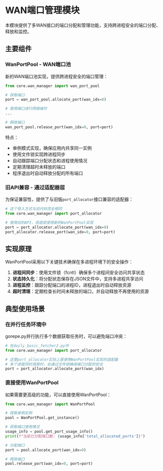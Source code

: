 # WAN端口管理模块

本模块提供了多WAN接口的端口分配和管理功能，支持跨进程安全的端口分配、释放和监控。

## 主要组件

### WanPortPool - WAN端口池

新的WAN端口池实现，提供跨进程安全的端口管理：

```python
from core.wan_manager import wan_port_pool

# 获取端口
port = wan_port_pool.allocate_port(wan_idx=0)

# 使用端口进行网络操作
...

# 释放端口
wan_port_pool.release_port(wan_idx=0, port=port)
```

特点：
- 单例模式实现，确保应用内共享同一实例
- 使用文件锁实现跨进程同步
- 自动跟踪端口分配状态和进程使用情况
- 定期清理超时未释放的端口
- 程序退出时自动释放分配的所有端口

### 旧API兼容 - 通过适配器层

为保证兼容性，提供了与旧版`port_allocator`接口兼容的适配器：

```python
# 这个导入方式与旧代码完全相同
from core.wan_manager import port_allocator

# 使用旧的API，但底层使用新的WanPortPool实现
port = port_allocator.allocate_port(wan_idx=0)
port_allocator.release_port(wan_idx=0, port=port)
```

## 实现原理

WanPortPool采用以下关键技术确保在多进程环境下的安全操作：

1. **进程间同步**：使用文件锁（fcntl）确保多个进程间安全访问共享状态
2. **状态持久化**：将分配状态保存在JSON文件中，支持多进程共享访问
3. **进程监控**：跟踪分配端口的进程ID，进程退出时自动释放资源
4. **超时清理**：定期检查长时间未释放的端口，并自动释放不再使用的资源

## 典型使用场景

### 在并行任务环境中

gorepe.py并行执行多个数据获取任务时，可以避免端口冲突：

```python
# 在daily_basic_fetcher2.py中
from core.wan_manager import port_allocator

# 这里port_allocator实际上是使用WanPortPool实现的适配器
# 多个进程同时调用时，会通过文件锁确保端口分配的安全
port = port_allocator.allocate_port(wan_idx)
```

### 直接使用WanPortPool

如果需要更高级的功能，可以直接使用WanPortPool：

```python
from core.wan_manager import WanPortPool

# 获取单例实例
pool = WanPortPool.get_instance()

# 获取端口使用情况
usage_info = pool.get_port_usage_info()
print(f"当前已分配端口数: {usage_info['total_allocated_ports']}")

# 分配端口
port = pool.allocate_port(wan_idx=0)

# 释放端口
pool.release_port(wan_idx=0, port=port)
``` 